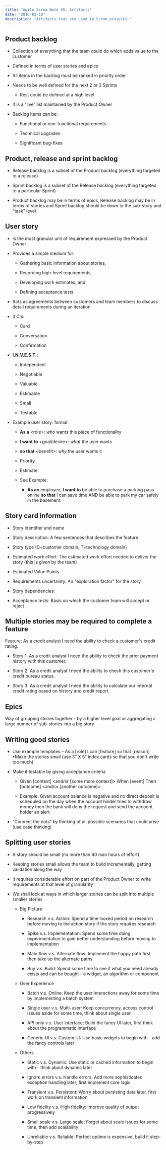 ```yaml
---
title: "Agile Scrum Note 05: Artifacts"
date: "2016-01-10"
description: "Artifacts that are used in Scrum projects."
---
```


## Product backlog

- Collection of everything that the team could do which adds value to the customer

- Defined in terms of user stories and epics

- All items in the backlog must be ranked in priority order

- Needs to be well defined for the next 2 or 3 Sprints

  - Rest could be defined at a high level

- It is a “live” list maintained by the Product Owner

- Backlog items can be:

  - Functional or non-functional requirements

  - Technical upgrades

  - Significant bug-fixes

## Product, release and sprint backlog

- Release backlog is a subset of the Product backlog (everything targeted to a release)

- Sprint backlog is a subset of the Release backlog (everything targeted to a particular Sprint)

- Product backlog may be in terms of epics, Release backlog may be in terms of stories and Sprint backlog should be down to the sub-story and "task" level

## User story

- Is the most granular unit of requirement expressed by the Product Owner

- Provides a simple medium for:

  - Gathering basic information about stories,

  - Recording high-level requirements,

  - Developing work estimates, and

  - Defining acceptance tests

- Acts as agreements between customers and team members to discuss detail requirements during an iteration

- 3 C's:

  - Card

  - Conversation

  - Confirmation

- **I.N.V.E.S.T.**:

  - Independent

  - Negotiable

  - Valuable

  - Estimable

  - Small

  - Testable

- Example user story: formal

  - **As a** &lt;role&gt;: _who_ wants this piece of functionality

  - **I want to** &lt;goal/desire&gt;: _what_ the user wants

  - **so that** &lt;benefit&gt;: _why_ the user wants it

  - Priority

  - Estimate

  - See Example:

    - **As an** employee, **I want to** be able to purchase a parking pass online **so that** I can save time AND be able to park my car safely in the basement.

## Story card information

- Story identifier and name

- Story description: A few sentences that describes the feature

- Story type (C=customer domain, T=technology domain)

- Estimated work effort: The estimated work effort needed to deliver the story (this is given by the team)

- Estimated Value Points

- Requirements uncertainty: An "exploration factor" for the story

- Story dependencies:

- Acceptance tests: Basis on which the customer team will accept or reject

## Multiple stories may be required to complete a feature

Feature: As a credit analyst I need the ability to check a customer's credit rating.

- Story 1: As a credit analyst I need the ability to check the prior payment history with this customer.

- Story 2: As a credit analyst I need the ability to check this customer's credit bureau status.

- Story 3: As a credit analyst I need the ability to calculate our internal credit rating based on history and credit report.

## Epics

Way of grouping stories together - by a higher level goal or aggregating a large number of sub-stories into a big story

## Writing good stories

- Use example templates – As a [role] I can [feature] so that [reason] •Make the stories small (use 3” X 5” index cards so that you don't write too much)

- Make it testable by giving acceptance criteria

  - Given [context] &lt;and/or [some more context]&gt; When [event] Then [outcome] &lt;and/or [another outcome]&gt;

  - Example: Given account balance is negative and no direct deposit is scheduled on the day when the account holder tries to withdraw money then the bank will deny the request and send the account holder an alert

- “Connect the dots” by thinking of all possible scenarios that could arise (use case thinking)

## Splitting user stories

- A story should be small (no more than 40 man hours of effort)

- Keeping stories small allows the team to build incrementally, getting
  validation along the way

- It requires considerable effort on part of the Product Owner to write requirements at that level of granularity

- We shall look at ways in which larger stories can be split into multiple smaller stories

  - Big Picture

    - Research v.s. Action: Spend a time-boxed period on research before moving to the action story if the story requires research

    - Spike v.s. Implementation: Spend some time doing experimentation to gain better understanding before moving to implementation

    - Main flow v.s. Alternate flow: Implement the happy path first, then take up the alternate paths

    - Buy v.s. Build: Spend some time to see if what you need already exists and can be bought - a widget, an algorithm or component

  - User Experience

    - Batch v.s. Online: Keep the user interactions away for some time by implementing a batch system

    - Single user v.s. Multi-user: Keep concurrency, access control issues aside for some time, think about single user

    - API only v.s. User interface: Build the fancy UI later, first think about the programmatic interface

    - Generic UI v.s. Custom UI: Use basic widgets to begin with - add the fancy controls later

  - Others

    - Static v.s. Dynamic: Use static or cached information to begin with - think about dynamic later

    - Ignore errors v.s. Handle errors: Add more sophisticated exception handling later, first implement core logic

    - Transient v.s. Persistent: Worry about persisting data later, first work on transient information

    - Low fidelity v.s. High fidelity: Improve quality of output progressively

    - Small scale v.s. Large scale: Forget about scale issues for some time, then add scalability

    - Unreliable v.s. Reliable: Perfect uptime is expensive, build it step-by-step
